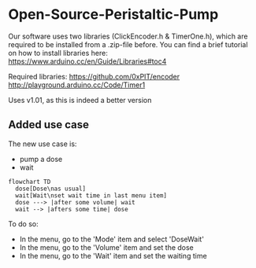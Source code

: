 # Open-Source-Peristaltic-Pump

Our software uses two libraries (ClickEncoder.h & TimerOne.h), which are required to be installed from a .zip-file before. You can find a brief tutorial on how to install libraries here:
https://www.arduino.cc/en/Guide/Libraries#toc4

Required libraries:
https://github.com/0xPIT/encoder
http://playground.arduino.cc/Code/Timer1

Uses v1.01, as this is indeed a better version

## Added use case

The new use case is:

- pump a dose
- wait

```mermaid
flowchart TD
  dose[Dose\nas usual]
  wait[Wait\nset wait time in last menu item]
  dose ---> |after some volume| wait
  wait --> |afters some time| dose
```

To do so:

- In the menu, go to the 'Mode' item and select 'DoseWait'
- In the menu, go to the 'Volume' item and set the dose
- In the menu, go to the 'Wait' item and set the waiting time
